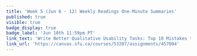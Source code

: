 ```yaml
---
title: 'Week 5 (Jun 6 - 12) Weekly Readings One-Minute Summaries'
published: true
visible: true
badge_display: true
badge_label: 'Jun 10th 11:59pm PT'
link_text: 'Write Better Qualitative Usability Tasks: Top 10 Mistakes to Avoid'
link_url: 'https://canvas.sfu.ca/courses/53207/assignments/457094'
---
```

